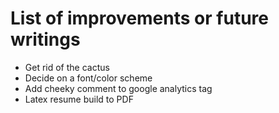# List of improvements or future writings
  * Get rid of the cactus
  * Decide on a font/color scheme
  * Add cheeky comment to google analytics tag
  * Latex resume build to PDF
